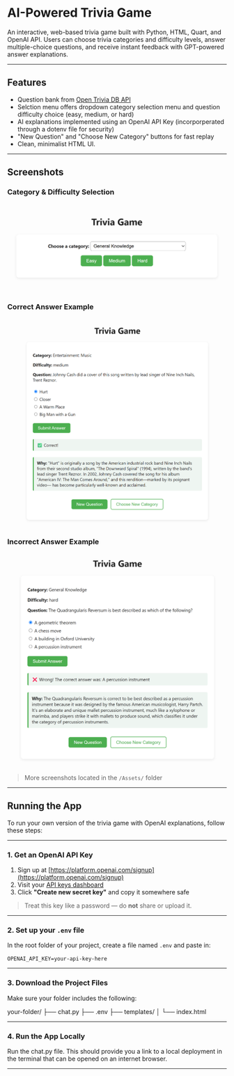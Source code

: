 # AI-Powered Trivia Game

An interactive, web-based trivia game built with Python, HTML, Quart, and OpenAI API. Users can choose trivia categories and difficulty levels, answer multiple-choice questions, and receive instant feedback with GPT-powered answer explanations.

---

## Features

- Question bank from [Open Trivia DB API](https://opentdb.com/api_config.php)
- Selction menu offers dropdown category selection menu and question difficulty choice (easy, medium, or hard)
- AI explanations implemented using an OpenAI API Key (incorporperated through a dotenv file for security)
- "New Question" and "Choose New Category" buttons for fast replay
- Clean, minimalist HTML UI.

---

## Screenshots

### Category & Difficulty Selection  
![Category Selection](Assets/choose.png)

### Correct Answer Example  
![Correct Answer](Assets/right2.png)

### Incorrect Answer Example  
![Wrong Answer](Assets/wrong.png)

> More screenshots located in the `/Assets/` folder

---

## Running the App

To run your own version of the trivia game with OpenAI explanations, follow these steps:

---

### 1. Get an OpenAI API Key

1. Sign up at [https://platform.openai.com/signup](https://platform.openai.com/signup)  
2. Visit your [API keys dashboard](https://platform.openai.com/account/api-keys)  
3. Click **"Create new secret key"** and copy it somewhere safe

> Treat this key like a password — do **not** share or upload it.

---

### 2. Set up your `.env` file

In the root folder of your project, create a file named `.env` and paste in:

```env
OPENAI_API_KEY=your-api-key-here
```

---

### 3. Download the Project Files

Make sure your folder includes the following:

your-folder/
├── chat.py
├── .env
├── templates/
│   └── index.html

---

### 4. Run the App Locally
Run the chat.py file. This should provide you a link to a local deployment in the terminal that can be opened on an internet browser.

--- 

